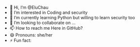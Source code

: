- 👋 Hi, I’m @EluChau
- 👀 I’m interested in Coding and security
- 🌱 I’m currently learning Python but willing to learn security too
- 💞️ I’m looking to collaborate on ...
- 📫 How to reach me Here in GitHub? 
- 😄 Pronouns: she/her
- ⚡ Fun fact: 

<!---
EluChau/EluChau is a ✨ special ✨ repository because its `README.md` (this file) appears on your GitHub profile.
You can click the Preview link to take a look at your changes.
--->
